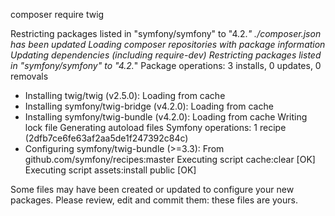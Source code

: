 composer require twig

Restricting packages listed in "symfony/symfony" to "4.2.*"
./composer.json has been updated
Loading composer repositories with package information
Updating dependencies (including require-dev)
Restricting packages listed in "symfony/symfony" to "4.2.*"
Package operations: 3 installs, 0 updates, 0 removals
  - Installing twig/twig (v2.5.0): Loading from cache
  - Installing symfony/twig-bridge (v4.2.0): Loading from cache
  - Installing symfony/twig-bundle (v4.2.0): Loading from cache
Writing lock file
Generating autoload files
Symfony operations: 1 recipe (2dfb7ce6fe63af2aa5de1f247392c84c)
  - Configuring symfony/twig-bundle (>=3.3): From github.com/symfony/recipes:master
Executing script cache:clear [OK]
Executing script assets:install public [OK]

Some files may have been created or updated to configure your new packages.
Please review, edit and commit them: these files are yours.

